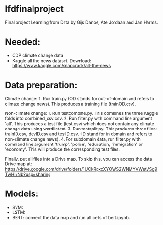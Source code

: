 # lfdfinalproject
Final project Learning from Data by Gijs Danoe, Ate Jordaan and Jan Harms.

# Needed:
- COP climate change data
- Kaggle all the news dataset. Download: https://www.kaggle.com/snapcrack/all-the-news

# Data preparation:
  Climate change:
    1. Run train.py (OD stands for out-of-domain and refers to climate change news). This produces a training file (trainOD.csv).

  Non-climate change:
    1. Run testcombine.py. This combines the three Kaggle folds into combined_csv.csv.
    2. Run filter.py with command line argument 'all'. This produces a test file (test.csv) which does not contain any climate change data using wordlist.txt.
    3. Run testsplit.py. This produces three files: trainID.csv, devID.csv and testID.csv. (ID stand for in domain and refers to non-climate change news).
    4. For subdomain data, run filter.py with command line argument 'trump', 'police', 'education, 'immigration' or 'economy'. This will produce the corresponding          test files.
    
  Finally, put all files into a Drive map. To skip this, you can access the data Drive map at:             https://drive.google.com/drive/folders/1UCkRpxcXYOWS2WNMYVWetVSg9TwHIkNb?usp=sharing
    
# Models:
- SVM:
- LSTM:
- BERT: connect the data map and run all cells of bert.ipynb.


